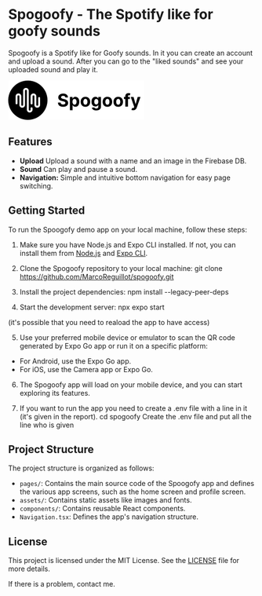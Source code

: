 # Spogoofy - The Spotify like for goofy sounds

Spogoofy is a Spotify like for Goofy sounds. In it you can create an account and upload a sound. After you can go to the "liked sounds" and see your uploaded sound and play it.

![Spoogofy Screenshot](assets/Icons/Spogoofy_all_logo.png)

## Features

- **Upload** Upload a sound with a name and an image in the Firebase DB.
- **Sound** Can play and pause a sound.
- **Navigation:** Simple and intuitive bottom navigation for easy page switching.

## Getting Started

To run the Spoogofy demo app on your local machine, follow these steps:

1. Make sure you have Node.js and Expo CLI installed. If not, you can install them from [Node.js](https://nodejs.org/) and [Expo CLI](https://expo.dev/).

2. Clone the Spogoofy repository to your local machine:
git clone https://github.com/MarcoReguillot/spogoofy.git


3. Install the project dependencies:
npm install --legacy-peer-deps


4. Start the development server:
npx expo start

(it's possible that you need to reaload the app to have access)


5. Use your preferred mobile device or emulator to scan the QR code generated by Expo Go app or run it on a specific platform:
- For Android, use the Expo Go app.
- For iOS, use the Camera app or Expo Go.

6. The Spogoofy app will load on your mobile device, and you can start exploring its features.

7. If you want to run the app you need to create a .env file with a line in it (it's given in the report).
cd spogoofy
Create the .env file and put all the line who is given

## Project Structure

The project structure is organized as follows:

- `pages/`: Contains the main source code of the Spoogofy app and defines the various app screens, such as the home screen and profile screen.
- `assets/`: Contains static assets like images and fonts.
- `components/`: Contains reusable React components.
- `Navigation.tsx`: Defines the app's navigation structure.

## License

This project is licensed under the MIT License. See the [LICENSE](LICENSE) file for more details.

If there is a problem, contact me.

